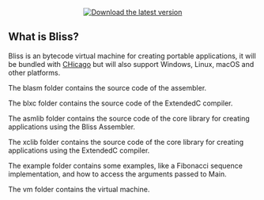 <p align=center>

<a href="https://github.com/CHOSTeam/Bliss/releases/latest">
  <img alt="Download the latest version"
       src="https://img.shields.io/badge/Download-latest-green.svg"/>
</a>

</p>

## What is Bliss?

Bliss is an bytecode virtual machine for creating portable applications, it will be bundled with <a href="https://github.com/CHOSTeam/CHicago">CHicago</a> but will also support Windows, Linux, macOS and other platforms.

The blasm folder contains the source code of the assembler.

The blxc folder contains the source code of the ExtendedC compiler.

The asmlib folder contains the source code of the core library for creating applications using the Bliss Assembler.

The xclib folder contains the source code of the core library for creating applications using the ExtendedC compiler.

The example folder contains some examples, like a Fibonacci sequence implementation, and how to access the arguments passed to Main.

The vm folder contains the virtual machine.
